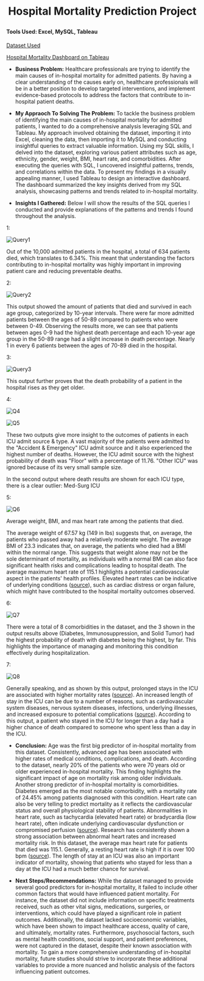 # <p align="center">Hospital Mortality Prediction Project</p>

#### **Tools Used**: Excel, MySQL, Tableau

[Dataset Used](https://www.kaggle.com/datasets/mitishaagarwal/patient)

[Hospital Mortality Dashboard on Tableau](https://public.tableau.com/app/profile/sharif.athar/viz/HospitalMortalityDashboard/Dashboard1)

- **Business Problem:** Healthcare professionals are trying to identify the main causes of in-hospital mortality for admitted patients. By having a clear understanding of the causes early on, healthcare professionals will be in a better position to develop targeted interventions, and implement evidence-based protocols to address the factors that contribute to in-hospital patient deaths. 

- **My Appraoch To Solving The Problem:** To tackle the business problem of identifying the main causes of in-hospital mortality for admitted patients, I wanted to do a comprehensive analysis leveraging SQL and Tableau. My approach involved obtaining the dataset, importing it into Excel, cleaning the data, then importing it to MySQL and conducting insightful queries to extract valuable information. Using my SQL skills, I delved into the dataset, exploring various patient attributes such as age, ethnicity, gender, weight, BMI, heart rate, and comorbidities. After executing the queries with SQL, I uncovered insightful patterns, trends, and correlations within the data. To present my findings in a visually appealing manner, I used Tableau to design an interactive dashboard. The dashboard summarized the key insights derived from my SQL analysis, showcasing patterns and trends related to in-hospital mortality. 

- **Insights I Gathered:** Below I will show the results of the SQL queries I conducted and provide explanations of the patterns and trends I found throughout the analysis.

1: 

![Query1](https://i.ibb.co/SV4r1Rt/Screen-Shot-2023-06-29-at-4-52-19-PM.png)

Out of the 10,000 admitted patients in the hospital, a total of 634 patients died, which translates to 6.34%. This meant that understanding the factors contributing to in-hospital mortality was highly important in improving patient care and reducing preventable deaths.

2:

![Query2](https://i.ibb.co/XC5qXg8/Screen-Shot-2023-06-29-at-7-44-37-PM.png)

This output showed the amount of patients that died and survived in each age group, categorized by 10-year intervals. There were far more admitted patients between the ages of 50-89 compared to patients who were between 0-49. Observing the results more, we can see that patients between ages 0-9 had the highest death percentage and each 10-year age group in the 50-89 range had a slight increase in death percentage. Nearly 1 in every 6 patients between the ages of 70-89 died in the hospital. 

3:

![Query3](https://i.ibb.co/MnB3M5L/Screen-Shot-2023-06-29-at-7-56-52-PM.png)

This output further proves that the death probability of a patient in the hospital rises as they get older.

4:

![Q4](https://i.ibb.co/54ZBMBH/Screen-Shot-2023-06-29-at-8-08-53-PM.png)

![Q5](https://i.ibb.co/mJB1cxY/Screen-Shot-2023-06-29-at-8-09-28-PM.png)

These two outputs give more insight to the outcomes of patients in each ICU admit source & type. A vast majority of the patients were admitted to the "Accident & Emergency" ICU admit source and it also experienced the highest number of deaths. However, the ICU admit source with the highest probability of death was "Floor" with a percentage of 11.76. "Other ICU" was ignored because of its very small sample size. 

In the second output where death results are shown for each ICU type, there is a clear outlier: Med-Surg ICU

5:

![Q6](https://i.ibb.co/5cCNgyW/Screen-Shot-2023-06-29-at-8-32-29-PM.png)

Average weight, BMI, and max heart rate among the patients that died. 

The average weight of 67.57 kg (149 in lbs) suggests that, on average, the patients who passed away had a relatively moderate weight. The average BMI of 23.3 indicates that, on average, the patients who died had a BMI within the normal range. This suggests that weight alone may not be the sole determinant of mortality, as individuals with a normal BMI can also face significant health risks and complications leading to hospital death. The average maximum heart rate of 115.1 highlights a potential cardiovascular aspect in the patients' health profiles. Elevated heart rates can be indicative of underlying conditions ([source](https://www.mayoclinic.org/diseases-conditions/tachycardia/symptoms-causes/syc-20355127)), such as cardiac distress or organ failure, which might have contributed to the hospital mortality outcomes observed.

6: 

![Q7](https://i.ibb.co/GHb3dnT/Screen-Shot-2023-06-29-at-8-48-21-PM.png)

There were a total of 8 comorbidities in the dataset, and the 3 shown in the output results above (Diabetes, Immunosuppression, and Solid Tumor) had the highest probability of death with diabetes being the highest, by far. This highlights the importance of managing and monitoring this condition effectively during hospitalization.

7: 

![Q8](https://i.ibb.co/Tkc9RVr/Screen-Shot-2023-07-01-at-2-56-23-PM.png)

Generally speaking, and as shown by this output, prolonged stays in the ICU are associated with higher mortality rates ([source](https://pubmed.ncbi.nlm.nih.gov/26571190/#:~:text=One%2Dyear%20mortality%20was%2026.6,the%20need%20for%20mechanical%20ventilation.)). An increased length of stay in the ICU can be due to a number of reasons, such as cardiovascular system diseases, nervous system diseases, infections, underlying illnesses, and increased exposure to potential complications ([source](https://www.ncbi.nlm.nih.gov/pmc/articles/PMC5884409/#:~:text=Our%20study%20showed%20a%20significantly,the%20length%20of%20stay%20increases.)). According to this output, a patient who stayed in the ICU for longer than a day had a higher chance of death compared to someone who spent less than a day in the ICU. 

- **Conclusion:** Age was the first big predictor of in-hospital mortality from this dataset. Consistently, advanced age has been associated with higher rates of medical conditions, complications, and death. According to the dataset, nearly 20% of the patients who were 70 years old or older experienced in-hospital mortality. This finding highlights the significant impact of age on mortality risk among older individuals. Another strong predictor of in-hospital mortality is comorbidities. Diabetes emerged as the most notable comorbidity, with a mortality rate of 24.45% among patients diagnosed with this condition. Heart rate can also be very telling to predict mortality as it reflects the cardiovascular status and overall physiological stability of patients. Abnormalities in heart rate, such as tachycardia (elevated heart rate) or bradycardia (low heart rate), often indicate underlying cardiovascular dysfunction or compromised perfusion ([source](https://www.mayoclinic.org/diseases-conditions/tachycardia/symptoms-causes/syc-20355127)). Research has consistently shown a strong association between abnormal heart rates and increased mortality risk. In this dataset, the average max heart rate for patients that died was 115.1. Generally, a resting heart rate is high if it is over 100 bpm ([source](https://www.healthline.com/health/dangerous-heart-rate)). The length of stay at an ICU was also an important indicator of mortality, showing that patients who stayed for less than a day at the ICU had a much better chance for survival.

- **Next Steps/Recommendations:** While the dataset managed to provide several good predictors for in-hospital mortality, it failed to include other common factors that would have influenced patient mortality. For instance, the dataset did not include information on specific treatments received, such as other vital signs, medications, surgeries, or interventions, which could have played a significant role in patient outcomes. Additionally, the dataset lacked socioeconomic variables, which have been shown to impact healthcare access, quality of care, and ultimately, mortality rates. Furthermore, psychosocial factors, such as mental health conditions, social support, and patient preferences, were not captured in the dataset, despite their known association with mortality. To gain a more comprehensive understanding of in-hospital mortality, future studies should strive to incorporate these additional variables to provide a more nuanced and holistic analysis of the factors influencing patient outcomes. 
